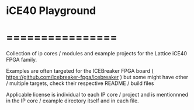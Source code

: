 # iCE40 Playground
# ================

Collection of ip cores / modules and example projects for the
Lattice iCE40 FPGA family.

Examples are often targeted for the ICEBreaker FPGA board
( https://github.com/icebreaker-fpga/icebreaker ) but some might have
other / multiple targets, check their respective README / build files

Applicable license is individual to each IP core / project and is mentionnned
in the IP core / example directory itself and in each file.
